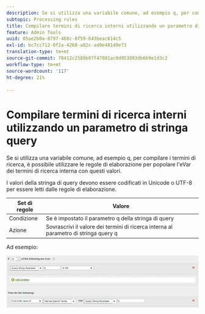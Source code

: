 ```yaml
---
description: Se si utilizza una variabile comune, ad esempio q, per compilare i termini di ricerca, è possibile utilizzare le regole di elaborazione per popolare l'eVar dei termini di ricerca interna con questi valori.
subtopic: Processing rules
title: Compilare termini di ricerca interni utilizzando un parametro di stringa query
feature: Admin Tools
uuid: 05ae2b0a-8797-468c-8f59-643beac614c5
exl-id: bc7cc712-0f2a-4260-a82c-ad0e48149e73
translation-type: tm+mt
source-git-commit: 78412c2588b07f47981ac0d953893db6b9e1d3c2
workflow-type: tm+mt
source-wordcount: '117'
ht-degree: 21%

---
```


# Compilare termini di ricerca interni utilizzando un parametro di stringa query

Se si utilizza una variabile comune, ad esempio q, per compilare i termini di ricerca, è possibile utilizzare le regole di elaborazione per popolare l&#39;eVar dei termini di ricerca interna con questi valori.

I valori della stringa di query devono essere codificati in Unicode o UTF-8 per essere letti dalle regole di elaborazione.

| Set di regole | Valore |
|---|---|
| Condizione | Se è impostato il parametro q della stringa di query |
| Azione | Sovrascrivi il valore dei termini di ricerca interna al parametro di stringa query q |

Ad esempio:

![](assets/populate-internal-search-terms.png)
